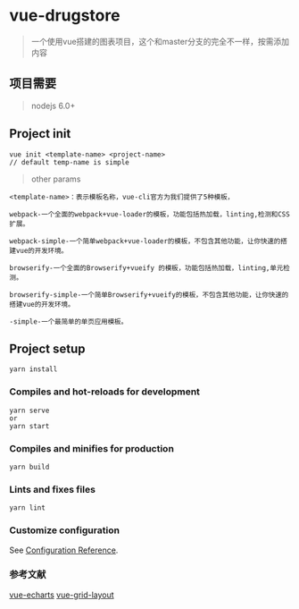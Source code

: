 # vue-drugstore

> 一个使用vue搭建的图表项目，这个和master分支的完全不一样，按需添加内容

## 项目需要
> nodejs 6.0+
> 
## Project init
```
vue init <template-name> <project-name>
// default temp-name is simple
```

> other params
```
<template-name>：表示模板名称，vue-cli官方为我们提供了5种模板，

webpack-一个全面的webpack+vue-loader的模板，功能包括热加载，linting,检测和CSS扩展。

webpack-simple-一个简单webpack+vue-loader的模板，不包含其他功能，让你快速的搭建vue的开发环境。

browserify-一个全面的Browserify+vueify 的模板，功能包括热加载，linting,单元检测。

browserify-simple-一个简单Browserify+vueify的模板，不包含其他功能，让你快速的搭建vue的开发环境。

-simple-一个最简单的单页应用模板。
```
## Project setup
```
yarn install
```

### Compiles and hot-reloads for development
```
yarn serve
or
yarn start
```

### Compiles and minifies for production
```
yarn build
```

### Lints and fixes files
```
yarn lint
```

### Customize configuration
See [Configuration Reference](https://cli.vuejs.org/config/).

### 参考文献
[vue-echarts](https://github.com/ecomfe/vue-echarts)
[vue-grid-layout](https://github.com/jbaysolutions/vue-grid-layout)
